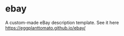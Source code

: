 # ebay
A custom-made eBay description template.  See it here https://eggplanttomato.github.io/ebay/
